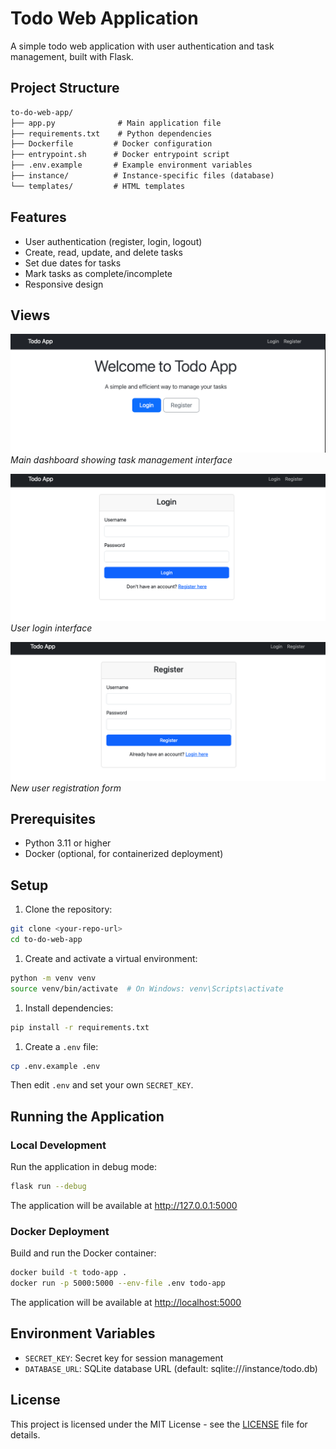 # Todo Web Application

A simple todo web application with user authentication and task management, built with Flask.

## Project Structure

```txt
to-do-web-app/
├── app.py              # Main application file
├── requirements.txt    # Python dependencies
├── Dockerfile         # Docker configuration
├── entrypoint.sh      # Docker entrypoint script
├── .env.example       # Example environment variables
├── instance/          # Instance-specific files (database)
└── templates/         # HTML templates
```

## Features

- User authentication (register, login, logout)
- Create, read, update, and delete tasks
- Set due dates for tasks
- Mark tasks as complete/incomplete
- Responsive design

## Views

![Todo App Dashboard](images/dashboard.png)
*Main dashboard showing task management interface*

![Login Page](images/login.png)
*User login interface*

![Register Page](images/register.png)
*New user registration form*

## Prerequisites

- Python 3.11 or higher
- Docker (optional, for containerized deployment)

## Setup

1. Clone the repository:

```bash
git clone <your-repo-url>
cd to-do-web-app
```

1. Create and activate a virtual environment:

```bash
python -m venv venv
source venv/bin/activate  # On Windows: venv\Scripts\activate
```

1. Install dependencies:

```bash
pip install -r requirements.txt
```

1. Create a `.env` file:

```bash
cp .env.example .env
```

Then edit `.env` and set your own `SECRET_KEY`.

## Running the Application

### Local Development

Run the application in debug mode:

```bash
flask run --debug
```

The application will be available at <http://127.0.0.1:5000>

### Docker Deployment

Build and run the Docker container:

```bash
docker build -t todo-app .
docker run -p 5000:5000 --env-file .env todo-app
```

The application will be available at <http://localhost:5000>

## Environment Variables

- `SECRET_KEY`: Secret key for session management
- `DATABASE_URL`: SQLite database URL (default: sqlite:///instance/todo.db)

## License

This project is licensed under the MIT License - see the [LICENSE](LICENSE) file for details.
